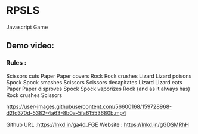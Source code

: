 # RPSLS
 Javascript Game

## Demo video:

### Rules :

Scissors cuts Paper
Paper covers Rock
Rock crushes Lizard
Lizard poisons Spock
Spock smashes Scissors
Scissors decapitates Lizard
Lizard eats Paper
Paper disproves Spock
Spock vaporizes Rock
(and as it always has) Rock crushes Scissors


https://user-images.githubusercontent.com/56600168/159728968-d2fd370d-5382-4a63-8b0a-5fa61553680b.mp4


Github URL :https://lnkd.in/ga4d_FGE
Website : https://lnkd.in/gGDSMRhH



